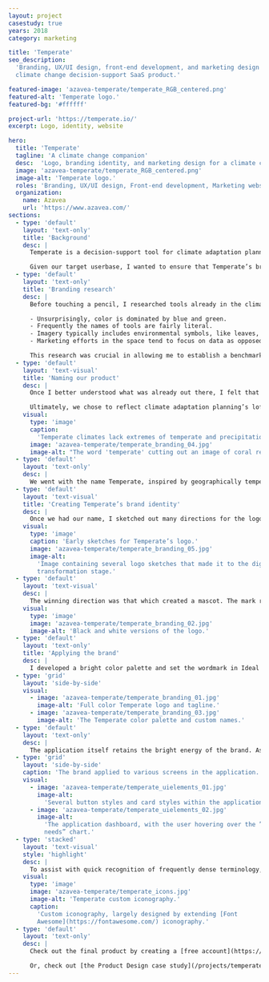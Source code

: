 ```yaml
---
layout: project
casestudy: true
years: 2018
category: marketing

title: 'Temperate'
seo_description:
  'Branding, UX/UI design, front-end development, and marketing design for a
  climate change decision-support SaaS product.'

featured-image: 'azavea-temperate/temperate_RGB_centered.png'
featured-alt: 'Temperate logo.'
featured-bg: '#ffffff'

project-url: 'https://temperate.io/'
excerpt: Logo, identity, website

hero:
  title: 'Temperate'
  tagline: 'A climate change companion'
  desc:  'Logo, branding identity, and marketing design for a climate change decision-support SaaS product.'
  image: 'azavea-temperate/temperate_RGB_centered.png'
  image-alt: 'Temperate logo.'
  roles: 'Branding, UX/UI design, Front-end development, Marketing website'
  organization:
    name: Azavea
    url: 'https://www.azavea.com/'
sections:
  - type: 'default'
    layout: 'text-only'
    title: 'Background'
    desc: |
      Temperate is a decision-support tool for climate adaptation planners. The application guides practicioners through intepreting climate data and is aimed at users who may lack a climate background and need help understanding the process. Temperate help users develop a “vulnerability assessment” for their community and offers suggestions for how to take action based on a user’s location and particular community needs.

      Given our target userbase, I wanted to ensure that Temperate’s brand felt friendly and unintimidating.
  - type: 'default'
    layout: 'text-only'
    title: 'Branding research'
    desc: |
      Before touching a pencil, I researched tools already in the climate space. This allowed me to get a better sense of what would make Temperate stand apart from the already fairly crowded landscape of tools. I discovered several patterns: 

      - Unsurprisingly, color is dominated by blue and green.
      - Frequently the names of tools are fairly literal.  
      - Imagery typically includes environmental symbols, like leaves, sun or water.
      - Marketing efforts in the space tend to focus on data as opposed to user goals.

      This research was crucial in allowing me to establish a benchmark against which to develop and evaluate our product’s brand.
  - type: 'default'
    layout: 'text-visual'
    title: 'Naming our product'
    desc: |
      Once I better understood what was already out there, I felt that we could make the new product stand out with a unique, conceptual name and logomark. Using dependable blues and greens would ground the brand identity, and make it feel like it belongs alongside other tools and organizations. The team worked on developing a name and solicited ideas from all corners of the office. 

      Ultimately, we chose to reflect climate adaptation planning’s loftiest aspirational goal: to keep our world’s climate liveable for all of Earth’s creatures.
    visual:
      type: 'image'
      caption:
        'Temperate climates lack extremes of temperate and precipitation.'
      image: 'azavea-temperate/temperate_branding_04.jpg'
      image-alt: "The word 'temperate' cutting out an image of coral reef."
  - type: 'default'
    layout: 'text-only'
    desc: |
      We went with the name Temperate, inspired by geographically temperate climates. Temperate climates are those without extremes of temperature and precipitation (rain and snow), which made it a perfect analogy for the goal.
  - type: 'default'
    layout: 'text-visual'
    title: 'Creating Temperate’s brand identity'
    desc: |
      Once we had our name, I sketched out many directions for the logomark. The name gave me a lot to stew on, but I was looking for a way to have a visual representation of our SaaS product that wouldn’t get lost in a sea of other climate tool logos. Early designs were all over the map – nothing I drew felt quite right for making our tool stand out.
    visual:
      type: 'image'
      caption: 'Early sketches for Temperate’s logo.'
      image: 'azavea-temperate/temperate_branding_05.jpg'
      image-alt:
        'Image containing several logo sketches that made it to the digital
        transformation stage.'
  - type: 'default'
    layout: 'text-visual'
    desc: |
      The winning direction was that which created a mascot. The mark references the collie dog breed (most notably the border collie). Known as a herding dog, the concept was that Temperate herds information and climate data all into one place. Our hope was that Temperate would become adaptation planners’ best friend in planning for climate change. Tying it together with the name, a thermometer makes up the nose of our mascot.
    visual:
      type: 'image'
      image: 'azavea-temperate/temperate_branding_02.jpg'
      image-alt: 'Black and white versions of the logo.'
  - type: 'default'
    layout: 'text-only'
    title: 'Applying the brand'
    desc: |
      I developed a bright color palette and set the wordmark in Ideal Sans. We hoped to make Temperate continue to stand out by giving it a sleek but unintimidating, human look. The typeface being used throughout the application is Klim Foundry’s National.
  - type: 'grid'
    layout: 'side-by-side'
    visual:
      - image: 'azavea-temperate/temperate_branding_01.jpg'
        image-alt: 'Full color Temperate logo and tagline.'
      - image: 'azavea-temperate/temperate_branding_03.jpg'
        image-alt: 'The Temperate color palette and custom names.'
  - type: 'default'
    layout: 'text-only'
    desc: |
      The application itself retains the bright energy of the brand. As our target users were folks tasked with planning for climate change, but likely without a background in interpreting climate data, I wanted to ensure that the interface was inviting, friendly, and unintimidating.
  - type: 'grid'
    layout: 'side-by-side'
    caption: 'The brand applied to various screens in the application.'
    visual:
      - image: 'azavea-temperate/temperate_uielements_01.jpg'
        image-alt:
          'Several button styles and card styles within the application.'
      - image: 'azavea-temperate/temperate_uielements_02.jpg'
        image-alt:
          'The application dashboard, with the user hovering over the ”adaptive
          needs” chart.'
  - type: 'stacked'
    layout: 'text-visual'
    style: 'highlight'
    desc: |
      To assist with quick recognition of frequently dense terminology, I developed custom iconography to represent the various hazards, community systems, and types of policies that could appear in Temperate. While users would be unlikely to recognize these oftentimes complex concepts by the iconography alone, they assist with quicker recognition and add an element of polish.
    visual:
      type: 'image'
      image: 'azavea-temperate/temperate_icons.jpg'
      image-alt: 'Temperate custom iconography.'
      caption:
        'Custom iconography, largely designed by extending [Font
        Awesome](https://fontawesome.com/) iconography.'
  - type: 'default'
    layout: 'text-only'
    desc: |
      Check out the final product by creating a [free account](https://temperate.io/) or learn more about the branding process from [the blog post I wrote for Azavea.](https://www.azavea.com/blog/2018/12/18/temperate-design-process/)

      Or, check out [the Product Design case study](/projects/temperate/) for this project.
---
```

